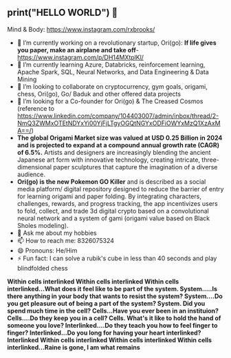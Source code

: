 ## print("HELLO WORLD") 👋
Mind & Body: https://www.instagram.com/rxbrooks/
- 🔭 I’m currently working on a revolutionary startup, Ori(go): **If life gives you paper, make an airplane and take off**- https://www.instagram.com/p/DH14MXtplKl/
- 🌱 I’m currently learning Azure, Databricks, reinforcement learning, Apache Spark, SQL, Neural Networks, and Data Engineering & Data Mining
- 👯 I’m looking to collaborate on cryptocurrency, gym goals, origami, chess, Ori(go), Go/ Baduk and other offered data projects
- 🤔 I’m looking for a Co-founder for Ori(go) & The Creased Cosmos (reference to https://www.linkedin.com/company/104403007/admin/inbox/thread/2-NmQ3ZWMxOTEtNDYxYi00YjFjLTgyOGQtNGYxODFiOWYxMzQ1XzAxMA==/)
- **The global Origami Market size was valued at USD 0.25 Billion in 2024 and is projected to expand at a compound annual growth rate (CAGR) of 6.5%.** Artists and designers are increasingly blending the ancient Japanese art form with innovative technology, creating intricate, three-dimensional paper sculptures that capture the imagination of a diverse audience.
- **Ori(go) is the new Pokemon GO Killer** and is described as a social media platform/ digital repository designed to reduce the barrier of entry for learning origami and paper folding. By integrating characters, challenges, rewards, and progress tracking, the app incentivizes users to fold, collect, and trade 3d digital crypto based on a convolutional neural network and a system of gami (origami value based on Black Sholes modeling).
- 💬 Ask me about my hobbies 
- 📫 How to reach me: 8326075324
- 😄 Pronouns: He/Him
- ⚡ Fun fact: I can solve a rubik's cube in less than 40 seconds and play blindfolded chess

**Within cells interlinked
Within cells interlinked
Within cells interlinked...What does it feel like to be part of the system. System.....Is there anything in your body that wants to resist the system? System....Do you get pleasure out of being a part of the system? System.
Did you spend much time in the cell? Cells...Have you ever been in an instituion? Cells....Do they keep you in a cell? Cells.
What's it like to hold the hand of someone you love? Interlinked....Do they teach you how to feel finger to finger? Interlinked...Do you long for having your heart interlinked? Interlinked
Within cells interlinked
Within cells interlinked
Within cells interlinked...Raine is gone, I am what remains**

<!--
**Rxbrooks15/Rxbrooks15** is a ✨ _special_ ✨ repository because its `README.md` (this file) appears on your GitHub profile.

Here are some ideas to get you started:


-->

